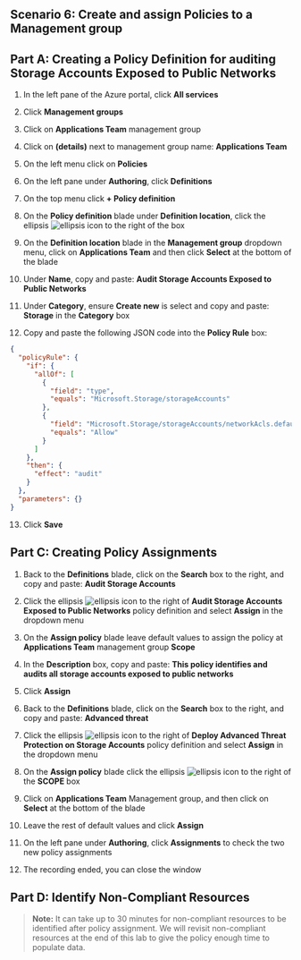 ﻿## Scenario 6: Create and assign Policies to a Management group

## Part A: Creating a Policy Definition for auditing Storage Accounts Exposed to Public Networks

1. In the left pane of the Azure portal, click **All services**

1. Click **Management groups**

1. Click on **Applications Team** management group

1. Click on **(details)** next to management group name: **Applications Team**  

1. On the left menu click on **Policies**

1. On the left pane under **Authoring**, click **Definitions**
 
1. On the top menu click **+ Policy definition** 

1. On the **Policy definition** blade under **Definition location**, click the ellipsis ![ellipsis icon](img/ellipses.png) to the right of the box

1. On the **Definition location** blade in the **Management group** dropdown menu, click on **Applications Team** and then click **Select** at the bottom of the blade
 
1. Under **Name**, copy and paste: **Audit Storage Accounts Exposed to Public Networks**

1. Under **Category**, ensure **Create new** is select and copy and paste: **Storage** in the **Category** box 

1. Copy and paste the following JSON code into the **Policy Rule** box:

```JSON
{
  "policyRule": {
    "if": {
      "allOf": [
        {
          "field": "type",
          "equals": "Microsoft.Storage/storageAccounts"
        },
        {
          "field": "Microsoft.Storage/storageAccounts/networkAcls.defaultAction",
          "equals": "Allow"
        }
      ]
    },
    "then": {
      "effect": "audit"
    }
  },
  "parameters": {}
}
```

13.	Click **Save**

  
## Part C: Creating Policy Assignments

1. Back to the **Definitions** blade, click on the **Search** box to the right, and copy and paste: **Audit Storage Accounts**

1. Click the ellipsis ![ellipsis icon](img/ellipses.png) to the right of **Audit Storage Accounts Exposed to Public Networks** policy definition and select **Assign** in the dropdown menu

1. On the **Assign policy** blade leave default values to assign the policy at **Applications Team** management group **Scope**
 
1. In the **Description** box, copy and paste: **This policy identifies and audits all storage accounts exposed to public networks**  
 
1. Click **Assign**

1. Back to the **Definitions** blade, click on the **Search** box to the right, and copy and paste: **Advanced threat**

1. Click the ellipsis ![ellipsis icon](img/ellipses.png) to the right of **Deploy Advanced Threat Protection on Storage Accounts** policy definition and select **Assign** in the dropdown menu

1. On the **Assign policy** blade click the ellipsis ![ellipsis icon](img/ellipses.png) to the right of the **SCOPE** box

1. Click on **Applications Team** Management group, and then click on **Select** at the bottom of the blade

1. Leave the rest of default values and click **Assign**

1. On the left pane under **Authoring**, click **Assignments** to check the two new policy assignments

1. The recording ended, you can close the window

> 

## Part D: Identify Non-Compliant Resources

  > **Note:** It can take up to 30 minutes for non-compliant resources to be identified after policy assignment. We will revisit non-compliant resources at the end of this lab to give the policy enough time to populate data.
